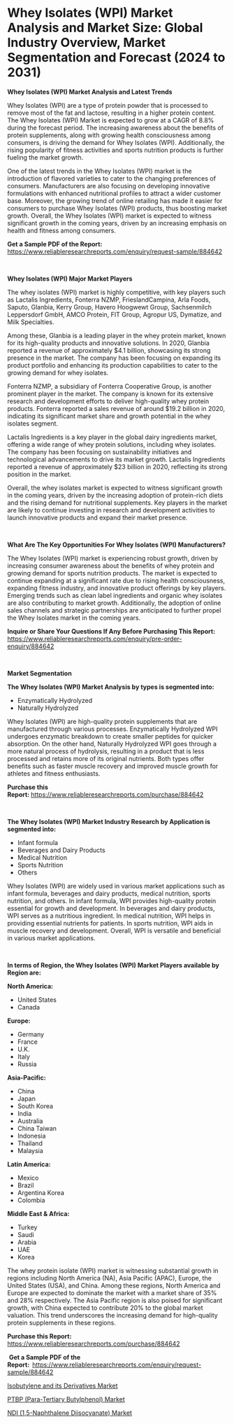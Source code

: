 <p><h1>Whey Isolates (WPI) Market Analysis and Market Size: Global Industry Overview, Market Segmentation and Forecast (2024 to 2031)</h1></p><p><strong>Whey Isolates (WPI) Market Analysis and Latest Trends</strong></p>
<p><p>Whey Isolates (WPI) are a type of protein powder that is processed to remove most of the fat and lactose, resulting in a higher protein content. The Whey Isolates (WPI) Market is expected to grow at a CAGR of 8.8% during the forecast period. The increasing awareness about the benefits of protein supplements, along with growing health consciousness among consumers, is driving the demand for Whey Isolates (WPI). Additionally, the rising popularity of fitness activities and sports nutrition products is further fueling the market growth.</p><p>One of the latest trends in the Whey Isolates (WPI) market is the introduction of flavored varieties to cater to the changing preferences of consumers. Manufacturers are also focusing on developing innovative formulations with enhanced nutritional profiles to attract a wider customer base. Moreover, the growing trend of online retailing has made it easier for consumers to purchase Whey Isolates (WPI) products, thus boosting market growth. Overall, the Whey Isolates (WPI) market is expected to witness significant growth in the coming years, driven by an increasing emphasis on health and fitness among consumers.</p></p>
<p><strong>Get a Sample PDF of the Report:&nbsp;</strong> <a href="https://www.reliableresearchreports.com/enquiry/request-sample/884642">https://www.reliableresearchreports.com/enquiry/request-sample/884642</a></p>
<p>&nbsp;</p>
<p><strong>Whey Isolates (WPI) Major Market Players</strong></p>
<p><p>The whey isolates (WPI) market is highly competitive, with key players such as Lactalis Ingredients, Fonterra NZMP, FrieslandCampina, Arla Foods, Saputo, Glanbia, Kerry Group, Havero Hoogwewt Group, Sachsenmilch Leppersdorf GmbH, AMCO Protein, FIT Group, Agropur US, Dymatize, and Milk Specialties. </p><p>Among these, Glanbia is a leading player in the whey protein market, known for its high-quality products and innovative solutions. In 2020, Glanbia reported a revenue of approximately $4.1 billion, showcasing its strong presence in the market. The company has been focusing on expanding its product portfolio and enhancing its production capabilities to cater to the growing demand for whey isolates.</p><p>Fonterra NZMP, a subsidiary of Fonterra Cooperative Group, is another prominent player in the market. The company is known for its extensive research and development efforts to deliver high-quality whey protein products. Fonterra reported a sales revenue of around $19.2 billion in 2020, indicating its significant market share and growth potential in the whey isolates segment.</p><p>Lactalis Ingredients is a key player in the global dairy ingredients market, offering a wide range of whey protein solutions, including whey isolates. The company has been focusing on sustainability initiatives and technological advancements to drive its market growth. Lactalis Ingredients reported a revenue of approximately $23 billion in 2020, reflecting its strong position in the market.</p><p>Overall, the whey isolates market is expected to witness significant growth in the coming years, driven by the increasing adoption of protein-rich diets and the rising demand for nutritional supplements. Key players in the market are likely to continue investing in research and development activities to launch innovative products and expand their market presence.</p></p>
<p>&nbsp;</p>
<p><strong>What Are The Key Opportunities For Whey Isolates (WPI) Manufacturers?</strong></p>
<p><p>The Whey Isolates (WPI) market is experiencing robust growth, driven by increasing consumer awareness about the benefits of whey protein and growing demand for sports nutrition products. The market is expected to continue expanding at a significant rate due to rising health consciousness, expanding fitness industry, and innovative product offerings by key players. Emerging trends such as clean label ingredients and organic whey isolates are also contributing to market growth. Additionally, the adoption of online sales channels and strategic partnerships are anticipated to further propel the Whey Isolates market in the coming years.</p></p>
<p><strong>Inquire or Share Your Questions If Any Before Purchasing This Report:</strong> <a href="https://www.reliableresearchreports.com/enquiry/pre-order-enquiry/884642">https://www.reliableresearchreports.com/enquiry/pre-order-enquiry/884642</a></p>
<p>&nbsp;</p>
<p><strong>Market Segmentation</strong></p>
<p><strong>The Whey Isolates (WPI) Market Analysis by types is segmented into:</strong></p>
<p><ul><li>Enzymatically Hydrolyzed</li><li>Naturally Hydrolyzed</li></ul></p>
<p><p>Whey Isolates (WPI) are high-quality protein supplements that are manufactured through various processes. Enzymatically Hydrolyzed WPI undergoes enzymatic breakdown to create smaller peptides for quicker absorption. On the other hand, Naturally Hydrolyzed WPI goes through a more natural process of hydrolysis, resulting in a product that is less processed and retains more of its original nutrients. Both types offer benefits such as faster muscle recovery and improved muscle growth for athletes and fitness enthusiasts.</p></p>
<p><strong>Purchase this Report:&nbsp;</strong><a href="https://www.reliableresearchreports.com/purchase/884642">https://www.reliableresearchreports.com/purchase/884642</a></p>
<p>&nbsp;</p>
<p><strong>The Whey Isolates (WPI) Market Industry Research by Application is segmented into:</strong></p>
<p><ul><li>Infant formula</li><li>Beverages and Dairy Products</li><li>Medical Nutrition</li><li>Sports Nutrition</li><li>Others</li></ul></p>
<p><p>Whey Isolates (WPI) are widely used in various market applications such as infant formula, beverages and dairy products, medical nutrition, sports nutrition, and others. In infant formula, WPI provides high-quality protein essential for growth and development. In beverages and dairy products, WPI serves as a nutritious ingredient. In medical nutrition, WPI helps in providing essential nutrients for patients. In sports nutrition, WPI aids in muscle recovery and development. Overall, WPI is versatile and beneficial in various market applications.</p></p>
<p>&nbsp;</p>
<p><strong>In terms of Region, the Whey Isolates (WPI) Market Players available by Region are:</strong></p>
<p>
    <p> <strong> North America: </strong>
        <ul>
            <li>United States</li>
            <li>Canada</li>
        </ul>
        </p> 
    <p> <strong> Europe: </strong>
        <ul>
            <li>Germany</li>
            <li>France</li>
            <li>U.K.</li>
            <li>Italy</li>
            <li>Russia</li>
        </ul>
        </p> 
    <p> <strong> Asia-Pacific: </strong>
        <ul>
            <li>China</li>
            <li>Japan</li>
            <li>South Korea</li>
            <li>India</li>
            <li>Australia</li>
            <li>China Taiwan</li>
            <li>Indonesia</li>
            <li>Thailand</li>
            <li>Malaysia</li>
        </ul>
        </p> 
    <p> <strong> Latin America: </strong>
        <ul>
            <li>Mexico</li>
            <li>Brazil</li>
            <li>Argentina Korea</li>
            <li>Colombia</li>
        </ul>
        </p> 
    <p> <strong> Middle East & Africa: </strong>
        <ul>
            <li>Turkey</li>
            <li>Saudi</li>
            <li>Arabia</li>
            <li>UAE</li>
            <li>Korea</li>
        </ul>
    </p>
    </p>
<p><p>The whey protein isolate (WPI) market is witnessing substantial growth in regions including North America (NA), Asia Pacific (APAC), Europe, the United States (USA), and China. Among these regions, North America and Europe are expected to dominate the market with a market share of 35% and 28% respectively. The Asia Pacific region is also poised for significant growth, with China expected to contribute 20% to the global market valuation. This trend underscores the increasing demand for high-quality protein supplements in these regions.</p></p>
<p><strong>Purchase this Report: </strong><a href="https://www.reliableresearchreports.com/purchase/884642">https://www.reliableresearchreports.com/purchase/884642</a></p>
<p>&nbsp;<strong>Get a Sample PDF of the Report:&nbsp;&nbsp;</strong><a href="https://www.reliableresearchreports.com/enquiry/request-sample/884642">https://www.reliableresearchreports.com/enquiry/request-sample/884642</a></p>
<p><strong></strong></p>
<p><p><a href="https://github.com/brentleyjimmiealvaradoz4l1rea/Market-Research-Report-List-1/blob/main/isobutylene-and-its-derivatives-market.md">Isobutylene and its Derivatives Market</a></p><p><a href="https://github.com/eeaveuhhh/Market-Research-Report-List-1/blob/main/ptbp-para-tertiary-butylphenol-market.md">PTBP (Para-Tertiary Butylphenol) Market</a></p><p><a href="https://github.com/Angelnienowdseej3e45z3p8c/Market-Research-Report-List-1/blob/main/ndi-15-naphthalene-diisocyanate-market.md">NDI (1,5-Naphthalene Diisocyanate) Market</a></p></p>